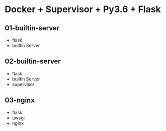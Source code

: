 
# Docker + Supervisor + Py3.6 + Flask

## 01-builtin-server

 - flask
 - builtin Server

## 02-builtin-server
 - flask
 - builtin Server
 - supervisor

## 03-nginx
 - flask
 - uwsgi
 - nginx